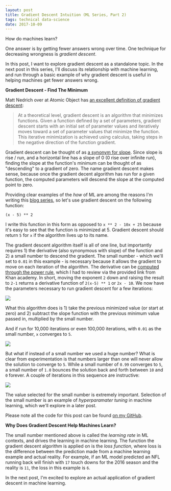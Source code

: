 ```yaml
---
layout: post
title: Gradient Descent Intuition (ML Series, Part 2)
tags: technical data-science
date: 2017-10-09
---
```


How do machines learn?

One answer is by getting fewer answers wrong over time. One technique for decreasing wrongness is *gradient descent*.

In this post, I want to explore gradient descent as a standalone topic. In the next post in this series, I'll discuss its relationship with machine learning, and run through a basic example of why gradient descent is useful in helping machines get fewer answers wrong.

**Gradient Descent - Find The Minimum**

Matt Nedrich over at Atomic Object has [an excellent definition of gradient descent](https://spin.atomicobject.com/2014/06/24/gradient-descent-linear-regression/):

> At a theoretical level, gradient descent is an algorithm that minimizes functions. Given a function defined by a set of parameters, gradient descent starts with an initial set of parameter values and iteratively moves toward a set of parameter values that minimize the function. This iterative minimization is achieved using calculus, taking steps in the negative direction of the function gradient.

Gradient descent can be thought of as [a synonym for slope](http://mathworld.wolfram.com/Gradient.html). Since slope is rise / run, and a horizontal line has a slope of 0 (0 rise over infinite run), finding the slope at the function's minimum can be thought of as "descending" to a gradient of zero. The name gradient descent makes sense, because once the gradient decent algorithm has run for a given function, the computed parameters will descend the slope at the computed point to zero.

Providing clear examples of the *how* of ML are among the reasons I'm writing this [blog series](http://benbrostoff.github.io/2017/09/19/why-ml/), so let's use gradient descent on the following function:

`(x - 5) ** 2`

I write this function in this form as opposed to `x ** 2 - 10x + 25` because it's easy to see that the function is minimized at 5. Gradient descent should return `5` for `x` if the algorithm lives up to its name.

The gradient descent algorithm itself is all of one line, but importantly requires 1) the derivative (also synonymous with slope) of the function and 2) a small number to descend the gradient. The small number - which we'll set to `0.01` in this example - is necessary because it allows the gradient to move on each iteration of the algorithm. The derivative can be [computed through the power rule](https://www.khanacademy.org/math/ap-calculus-ab/ab-derivative-rules/ab-diff-negative-fraction-powers/a/power-rule-review), which I had to review via the provided link from Khan academy. In short, moving the exponent `2` down and raising the result to `2-1` returns a derivative function of `2(x-5) ** 1` or `2x - 10`. We now have the parameters necessary to run gradient descent for a few iterations:

![](https://s3.amazonaws.com/ml-blog-series/first_iterations.png)

What this algorithm does is 1) take the previous minimized value (or start at zero) and 2) subtract the slope function with the previous minimum value passed in, multiplied by the small number.

And if run for 10,000 iterations or even 100,000 iterations, with `0.01` as the small number, `x` converges to `5`.

![](https://s3.amazonaws.com/ml-blog-series/converge.png)

But what if instead of a small number we used a huge number? What is clear from experimentation is that numbers larger than one will never allow the solution to converge to `5`. While a small number of `0.99` converges to `5`, a small number of `1.0` bounces the solution back and forth between `10` and `0` forever. A couple of iterations in this sequence are instructive:

![](https://s3.amazonaws.com/ml-blog-series/bad_learning_rate.png)

The value selected for the small number is extremely important. Selection of the small number is an example of *hyperparamater tuning* in machine learning, which we'll explore in a later post.

Please note all the code for this post can be found [on my GitHub](https://github.com/BenBrostoff/ml-series-source).


**Why Does Gradient Descent Help Machines Learn?**

The small number mentioned above is called the *learning rate* in ML contexts, and drives the learning in machine learning. The function the gradient descent algorithm is applied on is the *loss function*, where loss is the difference between the prediction made from a machine learning example and actual reality. For example, if an ML model predicted an NFL running back will finish with `17` touch downs for the 2016 season and the reality is `11`, the loss in this example is `6`.

In the next post, I'm excited to explore an actual application of gradient descent in machine learning.
